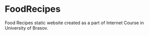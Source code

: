 # FoodRecipes
Food Recipes static website created as a part of Internet Course in University of Brasov.
